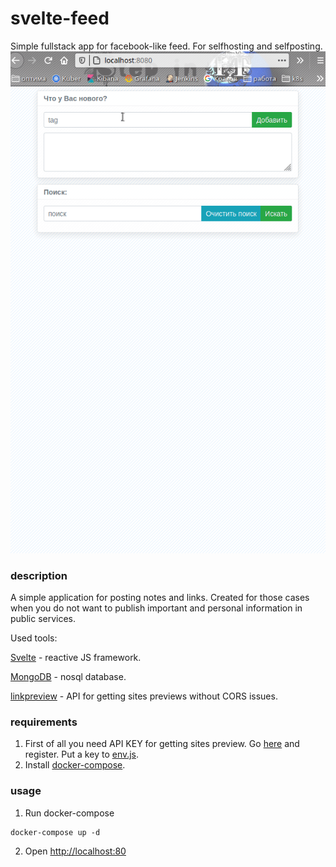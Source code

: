 # svelte-feed

Simple fullstack app for facebook-like feed. For selfhosting and selfposting.
![](svelte-feed.gif)

### description

A simple application for posting notes and links. Created for those cases when you do not want to publish important and personal information in public services.

Used tools:

[Svelte](https://svelte.dev/) - reactive JS framework.

[MongoDB](https://www.mongodb.com) - nosql database.

[linkpreview](linkpreview.net) - API for getting sites previews without CORS issues.

### requirements

1. First of all you need API KEY for getting sites preview. Go [here](https://my.linkpreview.net/auth/new) and register. Put a key to [env.js](frontend/src/env.js).
2. Install [docker-compose](https://docs.docker.com/compose/install/).

### usage

1. Run docker-compose

```
docker-compose up -d
```
2. Open [http://localhost:80](http://localhost:80)
